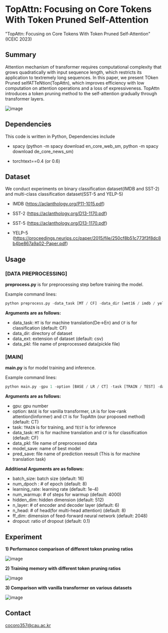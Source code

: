 # TopAttn: Focusing on Core Tokens With Token Pruned Self-Attention


 "TopAttn: Focusing on Core Tokens With Token Pruned Self-Attention" (ICEIC 2023)

## Summary

Attention mechanism of transformer requires computational complexity that grows quadratically with input sequence length, which restricts its application to textremely long sequences. In this paper, we present TOken Pruned selfATTeNtion(TopAttn), which improves efficiency with low computation on attention operations and a loss of expressiveness. TopAttn introduces a token pruning method to the self-attention 
gradually through transformer layers. 


![image](https://user-images.githubusercontent.com/76892989/204658198-23128ffc-96ce-4c68-8b0a-59aa53be4b5d.png)



## Dependencies

This code is written in Python, Dependencies include 

* spacy
(python -m spacy download en_core_web_sm, python -m spacy download de_core_news_sm)

* torchtext==0.4 (or 0.6)


## Dataset

We conduct experiments on binary classification dataset(IMDB and SST-2) and multi-class classification dataset(SST-5 and YELP-5)

* IMDB (https://aclanthology.org/P11-1015.pdf)

* SST-2 (https://aclanthology.org/D13-1170.pdf)

* SST-5 (https://aclanthology.org/D13-1170.pdf)

* YELP-5 (https://proceedings.neurips.cc/paper/2015/file/250cf8b51c773f3f8dc8b4be867a9a02-Paper.pdf)


## Usage

### [DATA PREPROCESSING]

**preprocess.py** is for preprocessing step before training the model.

Example command lines:

```Python
python preprocess.py -data_task [MT / CF] -data_dir [wmt16 / imdb / yelp5 / sst2 / sst5] -data_ext csv -data_pkl [pickleName.pickle]
```
**Arguments are as follows:**

* data_task: ```MT``` is for machine translation(De→En) and ```CF``` is for classification (default: CF)
* data_dir: directory of dataset
* data_ext: extension of dataset (default: csv)
* data_pkl: file name of preprocessed data(pickle file)


### [MAIN]

**main.py** is for model training and inference.

Example command lines:

```Python
python main.py -gpu 1 -option [BASE / LR / CT] -task [TRAIN / TEST] -data_task [MT / CF] -data_pkl [pickleName.pickle] -model_save [modelName.pt] -pred_save [predictionName.txt] 
```
**Arguments are as follows:**

* gpu: gpu number
* option: ```BASE``` is for vanilla transformer, ```LR``` is for low-rank attention(linformer) and ```CT``` is for TopAttn (our proposed method) (default: CT)
* task: ```TRAIN``` is for training, and ```TEST``` is for inference
* data_task: ```MT``` is for machine translation and ```CF``` is for classification (default: CF)
* data_pkl: file name of preprocessed data 
* model_save: name of best model
* pred_save: file name of prediction reesult (This is for machine translation task)

**Additional Arguments are as follows:**

* batch_size: batch size (default: 16)
* num_dpoch : # of epoch (default: 8)
* learning_rate: learning rate (default: 1e-4)
* num_warmup: # of steps for warmup (default: 4000)
* hidden_dim: hidden dimension (default: 512)
* n_layer: # of encoder and decoder layer (default: 6)
* n_head: # of head(for multi-head attention) (default: 8)
* ff_dim: dimension of feed-forward neural network (default: 2048)
* dropout: ratio of dropout (default: 0.1)


## Experiment

**1) Performance comparison of different token pruning ratios**

![image](https://user-images.githubusercontent.com/76892989/204668073-651e0fae-ea0c-4c67-873a-2a91f943214a.png)

**2) Training memory with different token pruning ratios**

![image](https://user-images.githubusercontent.com/76892989/204668104-edf27299-b617-4ca6-bb9a-588c74e2e163.png)


**3) Comparison with vanilla transformer on various datasets**

![image](https://user-images.githubusercontent.com/76892989/204668118-d33b8dff-e939-422e-9c6e-88d00b6856d9.png)

## Contact
cocoro357@cau.ac.kr
